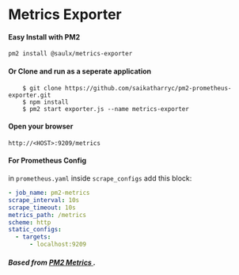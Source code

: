 
# Metrics Exporter

#### Easy Install with PM2

```shell
pm2 install @saulx/metrics-exporter
```

#### Or Clone and run as a seperate application

```shell
    $ git clone https://github.com/saikatharryc/pm2-prometheus-exporter.git
    $ npm install
    $ pm2 start exporter.js --name metrics-exporter
```

#### Open your browser

```shell
http://<HOST>:9209/metrics
```

#### For Prometheus Config

in `prometheus.yaml`
inside `scrape_configs` add this block:

```yml
- job_name: pm2-metrics
scrape_interval: 10s
scrape_timeout: 10s
metrics_path: /metrics
scheme: http
static_configs:
  - targets:
      - localhost:9209
```

##### Based from [ PM2 Metrics ]( https://github.com/saikatharryc/pm2-prometheus-exporter ).

